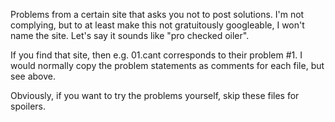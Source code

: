 Problems from a certain site that asks you not to post solutions. I'm
not complying, but to at least make this not gratuitously googleable,
I won't name the site. Let's say it sounds like "pro checked oiler".

If you find that site, then e.g. 01.cant corresponds to their problem
#1. I would normally copy the problem statements as comments for each
file, but see above.

Obviously, if you want to try the problems yourself, skip these files
for spoilers.
